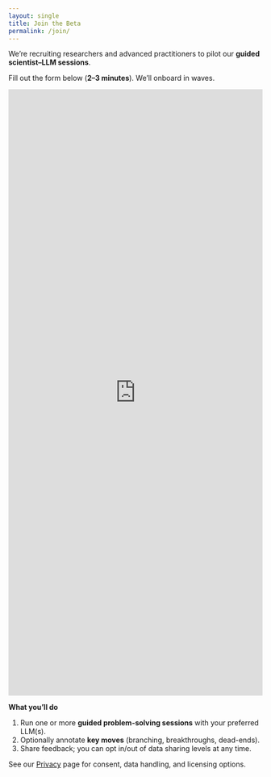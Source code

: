 ```yaml
---
layout: single
title: Join the Beta
permalink: /join/
---
```


We’re recruiting researchers and advanced practitioners to pilot our **guided scientist–LLM sessions**.

Fill out the form below (**2–3 minutes**). We’ll onboard in waves.

<iframe src="https://docs.google.com/forms/d/e/1FAIpQLSeAx7MTbvF_9TwztwWUOjrrK4LgmCtYiXNUm_gF24QQEJoTdQ/viewform?embedded=true" 
        width="100%" height="1200" frameborder="0" marginheight="0" marginwidth="0">
Loading…
</iframe>

**What you’ll do**
1. Run one or more **guided problem-solving sessions** with your preferred LLM(s).
2. Optionally annotate **key moves** (branching, breakthroughs, dead-ends).
3. Share feedback; you can opt in/out of data sharing levels at any time.

See our [Privacy](/privacy/) page for consent, data handling, and licensing options.

